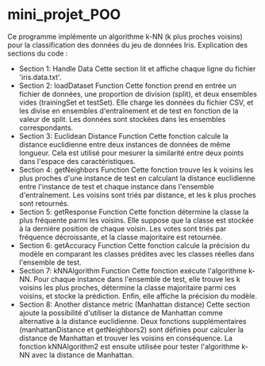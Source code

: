 # mini_projet_POO
Ce programme implémente un algorithme k-NN (k plus proches voisins) pour la classification des données du jeu de données Iris.
Explication des sections du code :
- Section 1: Handle Data
Cette section lit et affiche chaque ligne du fichier 'iris.data.txt'.
- Section 2: loadDataset Function
Cette fonction prend en entrée un fichier de données, une proportion de division (split), et deux ensembles vides (trainingSet et testSet). 
Elle charge les données du fichier CSV, et les divise en ensembles d'entraînement et de test en fonction de la valeur de split.
Les données sont stockées dans les ensembles correspondants.
- Section 3: Euclidean Distance Function
Cette fonction calcule la distance euclidienne entre deux instances de données de même longueur.
Cela est utilisé pour mesurer la similarité entre deux points dans l'espace des caractéristiques.
-  Section 4: getNeighbors Function
Cette fonction trouve les k voisins les plus proches d'une instance de test en calculant la distance euclidienne entre l'instance de test et chaque instance dans l'ensemble d'entraînement.
Les voisins sont triés par distance, et les k plus proches sont retournés.
- Section 5: getResponse Function
Cette fonction détermine la classe la plus fréquente parmi les voisins. Elle suppose que la classe est stockée à la dernière position de chaque voisin.
Les votes sont triés par fréquence décroissante, et la classe majoritaire est retournée.
- Section 6: getAccuracy Function
Cette fonction calcule la précision du modèle en comparant les classes prédites avec les classes réelles dans l'ensemble de test.
- Section 7: kNNAlgorithm Function
Cette fonction exécute l'algorithme k-NN. Pour chaque instance dans l'ensemble de test, elle trouve les k voisins les plus proches, détermine la classe majoritaire parmi ces voisins, et stocke la prédiction.
Enfin, elle affiche la précision du modèle.
- Section 8: Another distance metric (Manhattan distance)
Cette section ajoute la possibilité d'utiliser la distance de Manhattan comme alternative à la distance euclidienne.
Deux fonctions supplémentaires (manhattanDistance et getNeighbors2) sont définies pour calculer la distance de Manhattan et trouver les voisins en conséquence.
La fonction kNNAlgorithm2 est ensuite utilisée pour tester l'algorithme k-NN avec la distance de Manhattan.
